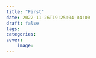 ```yaml
---
title: "First"
date: 2022-11-26T19:25:04-04:00
draft: false
tags:
categories:
cover:
    image:
---
```


